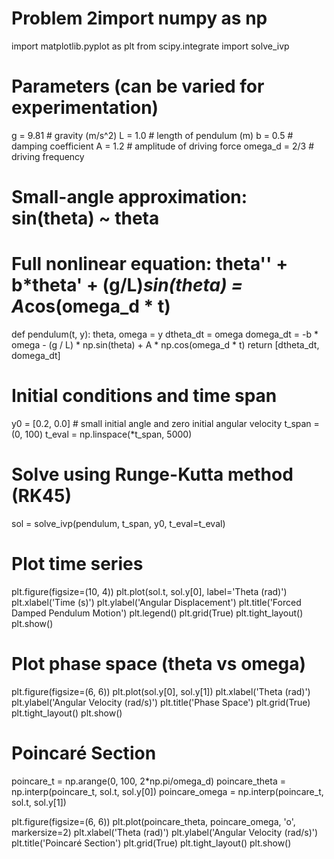 # Problem 2import numpy as np
import matplotlib.pyplot as plt
from scipy.integrate import solve_ivp

# Parameters (can be varied for experimentation)
g = 9.81        # gravity (m/s^2)
L = 1.0         # length of pendulum (m)
b = 0.5         # damping coefficient
A = 1.2         # amplitude of driving force
omega_d = 2/3   # driving frequency

# Small-angle approximation: sin(theta) ~ theta
# Full nonlinear equation: theta'' + b*theta' + (g/L)*sin(theta) = A*cos(omega_d * t)

def pendulum(t, y):
    theta, omega = y
    dtheta_dt = omega
    domega_dt = -b * omega - (g / L) * np.sin(theta) + A * np.cos(omega_d * t)
    return [dtheta_dt, domega_dt]

# Initial conditions and time span
y0 = [0.2, 0.0]  # small initial angle and zero initial angular velocity
t_span = (0, 100)
t_eval = np.linspace(*t_span, 5000)

# Solve using Runge-Kutta method (RK45)
sol = solve_ivp(pendulum, t_span, y0, t_eval=t_eval)

# Plot time series
plt.figure(figsize=(10, 4))
plt.plot(sol.t, sol.y[0], label='Theta (rad)')
plt.xlabel('Time (s)')
plt.ylabel('Angular Displacement')
plt.title('Forced Damped Pendulum Motion')
plt.legend()
plt.grid(True)
plt.tight_layout()
plt.show()

# Plot phase space (theta vs omega)
plt.figure(figsize=(6, 6))
plt.plot(sol.y[0], sol.y[1])
plt.xlabel('Theta (rad)')
plt.ylabel('Angular Velocity (rad/s)')
plt.title('Phase Space')
plt.grid(True)
plt.tight_layout()
plt.show()

# Poincaré Section
poincare_t = np.arange(0, 100, 2*np.pi/omega_d)
poincare_theta = np.interp(poincare_t, sol.t, sol.y[0])
poincare_omega = np.interp(poincare_t, sol.t, sol.y[1])

plt.figure(figsize=(6, 6))
plt.plot(poincare_theta, poincare_omega, 'o', markersize=2)
plt.xlabel('Theta (rad)')
plt.ylabel('Angular Velocity (rad/s)')
plt.title('Poincaré Section')
plt.grid(True)
plt.tight_layout()
plt.show()
